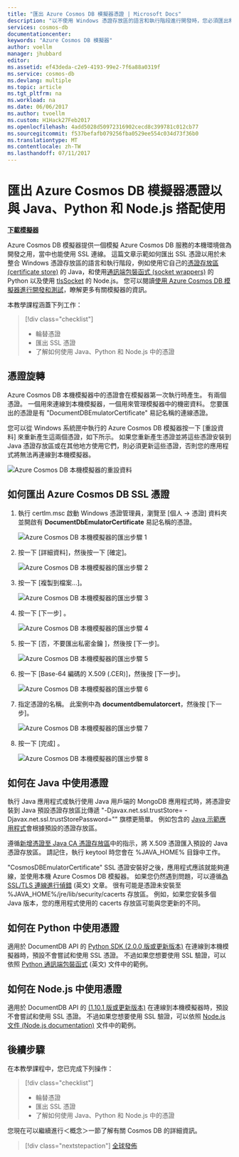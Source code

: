 ```yaml
---
title: "匯出 Azure Cosmos DB 模擬器憑證 | Microsoft Docs"
description: "以不使用 Windows 憑證存放區的語言和執行階段進行開發時，您必須匯出和管理 SSL 憑證。 這篇文章提供逐步指示。"
services: cosmos-db
documentationcenter: 
keywords: "Azure Cosmos DB 模擬器"
author: voellm
manager: jhubbard
editor: 
ms.assetid: ef43deda-c2e9-4193-99e2-7f6a88a0319f
ms.service: cosmos-db
ms.devlang: multiple
ms.topic: article
ms.tgt_pltfrm: na
ms.workload: na
ms.date: 06/06/2017
ms.author: tvoellm
ms.custom: H1Hack27Feb2017
ms.openlocfilehash: 4add5028d50972316902cecd8c399781c012cb77
ms.sourcegitcommit: f537befafb079256fba0529ee554c034d73f36b0
ms.translationtype: MT
ms.contentlocale: zh-TW
ms.lasthandoff: 07/11/2017
---
```

# <a name="export-the-azure-cosmos-db-emulator-certificates-for-use-with-java-python-and-nodejs"></a>匯出 Azure Cosmos DB 模擬器憑證以與 Java、Python 和 Node.js 搭配使用

[**下載模擬器**](https://aka.ms/cosmosdb-emulator)

Azure Cosmos DB 模擬器提供一個模擬 Azure Cosmos DB 服務的本機環境做為開發之用，當中也能使用 SSL 連線。 這篇文章示範如何匯出 SSL 憑證以用於未整合 Windows 憑證存放區的語言和執行階段，例如使用它自己的[憑證存放區 (certificate store)](https://docs.oracle.com/cd/E19830-01/819-4712/ablqw/index.html) 的 Java，和使用[通訊端包裝函式 (socket wrappers)](https://docs.python.org/2/library/ssl.html) 的 Python 以及使用 [tlsSocket](https://nodejs.org/api/tls.html#tls_tls_connect_options_callback) 的 Node.js。 您可以閱讀[使用 Azure Cosmos DB 模擬器進行開發和測試](./local-emulator.md)，瞭解更多有關模擬器的資訊。

本教學課程涵蓋下列工作：

> [!div class="checklist"]
> * 輪替憑證
> * 匯出 SSL 憑證
> * 了解如何使用 Java、Python 和 Node.js 中的憑證

## <a name="certification-rotation"></a>憑證旋轉

Azure Cosmos DB 本機模擬器中的憑證會在模擬器第一次執行時產生。 有兩個憑證。 一個用來連線到本機模擬器，一個用來管理模擬器中的機密資料。 您要匯出的憑證是有 "DocumentDBEmulatorCertificate" 易記名稱的連線憑證。

您可以從 Windows 系統匣中執行的 Azure Cosmos DB 模擬器按一下 [重設資料] 來重新產生這兩個憑證，如下所示。 如果您重新產生憑證並將這些憑證安裝到 Java 憑證存放區或在其他地方使用它們，則必須更新這些憑證，否則您的應用程式將無法再連線到本機模擬器。

![Azure Cosmos DB 本機模擬器的重設資料](./media/local-emulator-export-ssl-certificates/database-local-emulator-reset-data.png)

## <a name="how-to-export-the-azure-cosmos-db-ssl-certificate"></a>如何匯出 Azure Cosmos DB SSL 憑證

1. 執行 certlm.msc 啟動 Windows 憑證管理員，瀏覽至 [個人 -> 憑證] 資料夾並開啟有 **DocumentDbEmulatorCertificate** 易記名稱的憑證。

    ![Azure Cosmos DB 本機模擬器的匯出步驟 1](./media/local-emulator-export-ssl-certificates/database-local-emulator-export-step-1.png)

2. 按一下 [詳細資料]，然後按一下 [確定]。

    ![Azure Cosmos DB 本機模擬器的匯出步驟 2](./media/local-emulator-export-ssl-certificates/database-local-emulator-export-step-2.png)

3. 按一下 [複製到檔案...]。

    ![Azure Cosmos DB 本機模擬器的匯出步驟 3](./media/local-emulator-export-ssl-certificates/database-local-emulator-export-step-3.png)

4. 按一下 [下一步] 。

    ![Azure Cosmos DB 本機模擬器的匯出步驟 4](./media/local-emulator-export-ssl-certificates/database-local-emulator-export-step-4.png)

5. 按一下 [否，不要匯出私密金鑰 ]，然後按 [下一步]。

    ![Azure Cosmos DB 本機模擬器的匯出步驟 5](./media/local-emulator-export-ssl-certificates/database-local-emulator-export-step-5.png)

6. 按一下 [Base-64 編碼的 X.509 (.CER)]，然後按 [下一步]。

    ![Azure Cosmos DB 本機模擬器的匯出步驟 6](./media/local-emulator-export-ssl-certificates/database-local-emulator-export-step-6.png)

7. 指定憑證的名稱。 此案例中為 **documentdbemulatorcert**，然後按 [下一步]。

    ![Azure Cosmos DB 本機模擬器的匯出步驟 7](./media/local-emulator-export-ssl-certificates/database-local-emulator-export-step-7.png)

8. 按一下 [完成] 。

    ![Azure Cosmos DB 本機模擬器的匯出步驟 8](./media/local-emulator-export-ssl-certificates/database-local-emulator-export-step-8.png)

## <a name="how-to-use-the-certificate-in-java"></a>如何在 Java 中使用憑證

執行 Java 應用程式或執行使用 Java 用戶端的 MongoDB 應用程式時，將憑證安裝到 Java 預設憑證存放區比傳遞 "-Djavax.net.ssl.trustStore=<keystore> -Djavax.net.ssl.trustStorePassword="<password>" 旗標更簡單。 例如包含的 [Java 示範應用程式](https://localhost:8081/_explorer/index.html)會根據預設的憑證存放區。

遵循[新增憑證至 Java CA 憑證存放區](https://docs.microsoft.com/azure/java-add-certificate-ca-store)中的指示，將 X.509 憑證匯入預設的 Java 憑證存放區。 請記住，執行 keytool 時您會在 %JAVA_HOME% 目錄中工作。

"CosmosDBEmulatorCertificate" SSL 憑證安裝好之後，應用程式應該就能夠連線，並使用本機 Azure Cosmos DB 模擬器。 如果您仍然遇到問題，可以遵循[為 SSL/TLS 連線進行偵錯](http://docs.oracle.com/javase/7/docs/technotes/guides/security/jsse/ReadDebug.html) (英文) 文章。 很有可能是憑證未安裝至 %JAVA_HOME%/jre/lib/security/cacerts 存放區。 例如，如果您安裝多個 Java 版本，您的應用程式使用的 cacerts 存放區可能與您更新的不同。

## <a name="how-to-use-the-certificate-in-python"></a>如何在 Python 中使用憑證

適用於 DocumentDB API 的 [Python SDK (2.0.0 版或更新版本)](documentdb-sdk-python.md) 在連線到本機模擬器時，預設不會嘗試和使用 SSL 憑證。 不過如果您想要使用 SSL 驗證，可以依照 [Python 通訊端包裝函式](https://docs.python.org/2/library/ssl.html) (英文) 文件中的範例。

## <a name="how-to-use-the-certificate-in-nodejs"></a>如何在 Node.js 中使用憑證

適用於 DocumentDB API 的 [ (1.10.1 版或更新版本)](documentdb-sdk-node.md) 在連線到本機模擬器時，預設不會嘗試和使用 SSL 憑證。 不過如果您想要使用 SSL 驗證，可以依照 [Node.js 文件 (Node.js documentation)](https://nodejs.org/api/tls.html#tls_tls_connect_options_callback) 文件中的範例。

## <a name="next-steps"></a>後續步驟

在本教學課程中，您已完成下列操作：

> [!div class="checklist"]
> * 輪替憑證
> * 匯出 SSL 憑證
> * 了解如何使用 Java、Python 和 Node.js 中的憑證

您現在可以繼續進行＜概念＞一節了解有關 Cosmos DB 的詳細資訊。

> [!div class="nextstepaction"]
> [全球發佈](distribute-data-globally.md) 
